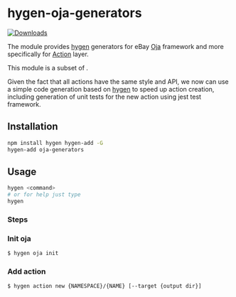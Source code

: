 # hygen-oja-generators

[![Downloads](https://img.shields.io/npm/dm/hygen-oja-generators.svg)](http://npm-stat.com/charts.html?package=hygen-oja-generators)

The module provides [hygen](https://www.hygen.io/) generators for eBay [Oja](https://github.com/eBay/oja#readme) framework and more specifically for [Action](https://github.com/eBay/oja/blob/master/packages/oja-action#readme) layer.

This module is a subset of .

Given the fact that all actions have the same style and API, we now can use a simple code generation based on [hygen](https://www.hygen.io/) to speed up action creation, including generation of unit tests for the new action using jest test framework.

## Installation

```bash
npm install hygen hygen-add -G
hygen-add oja-generators
```

## Usage

```bash
hygen <command>
# or for help just type
hygen
```

### Steps

### Init oja

```bash
$ hygen oja init
```

### Add action

```bash
$ hygen action new {NAMESPACE}/{NAME} [--target {output dir}]
```
